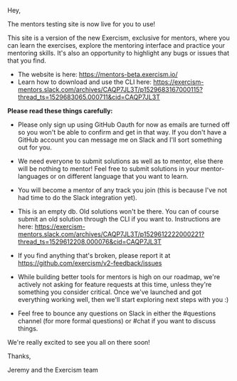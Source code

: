 Hey,

The mentors testing site is now live for you to use!

This site is a version of the new Exercism, exclusive for mentors, where you can learn the exercises, explore the mentoring interface and practice your mentoring skills. It's also an opportunity to highlight any bugs or issues that that you find.

- The website is here: https://mentors-beta.exercism.io/
- Learn how to download and use the CLI here: https://exercism-mentors.slack.com/archives/CAQP7JL3T/p1529683167000115?thread_ts=1529683065.000711&cid=CAQP7JL3T

**Please read these things carefully:**

- Please only sign up using GitHub Oauth for now as emails are turned off so you won't be able to confirm and get in that way. If you don't have a GitHub account you can message me on Slack and I'll sort something out for you.

- We need everyone to submit solutions as well as to mentor, else there will be nothing to mentor! Feel free to submit solutions in your mentor-languages or on different language that you want to learn.

- You will become a mentor of any track you join (this is because I've not had time to do the Slack integration yet).

- This is an empty db. Old solutions won't be there. You can of course submit an old solution through the CLI if you want to. Instructions are here: https://exercism-mentors.slack.com/archives/CAQP7JL3T/p1529612222000221?thread_ts=1529612208.000076&cid=CAQP7JL3T

- If you find anything that's broken, please report it at https://github.com/exercism/v2-feedback/issues

- While building better tools for mentors is high on our roadmap, we're actively not asking for feature requests at this time, unless they're something you consider critical. Once we've launched and got everything working well, then we'll start exploring next steps with you :)

- Feel free to bounce any questions on Slack in either the #questions channel (for more formal questions) or #chat if you want to discuss things.

We're really excited to see you all on there soon!

Thanks,

Jeremy and the Exercism team
